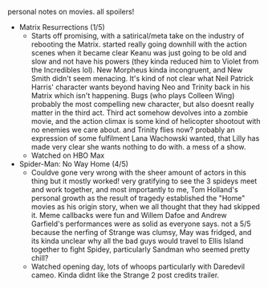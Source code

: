 personal notes on movies. all spoilers!



- Matrix Resurrections (1/5)
	- Starts off promising, with a satirical/meta take on the industry of rebooting the Matrix. started really going downhill with the action scenes when it became clear Keanu was just going to be old and slow and not have his powers (they kinda reduced him to Violet from the Incredibles lol). New Morpheus kinda incongruent, and New Smith didn't seem menacing. It's kind of not clear what Neil Patrick Harris' character wants beyond having Neo and Trinity back in his Matrix which isn't happening. Bugs (who plays Colleen Wing) probably the most compelling new character, but also doesnt really matter in the third act. Third act somehow devolves into a zombie movie, and the action climax is some kind of helicopter shootout with no enemies we care about. and Trinity flies now? probably an expression of some fulfilment Lana Wachowski wanted, that Lilly has made very clear she wants nothing to do with. a mess of a show. 
	- Watched on HBO Max
- Spider-Man: No Way Home (4/5)
	- Couldve gone very wrong with the sheer amount of actors in this thing but it mostly worked! very gratifying to see the 3 spideys meet and work together, and most importantly to me, Tom Holland's personal growth as the result of tragedy established the "Home" movies as his origin story, when we all thought that they had skipped it. Meme callbacks were fun and Willem Dafoe and Andrew Garfield's performances were as solid as everyone says. not a 5/5 because the nerfing of Strange was clumsy, May was fridged, and its kinda unclear why all the bad guys would travel to Ellis Island together to fight Spidey, particularly Sandman who seemed pretty chill?
	- Watched opening day, lots of whoops particularly with Daredevil cameo. Kinda didnt like the Strange 2 post credits trailer.